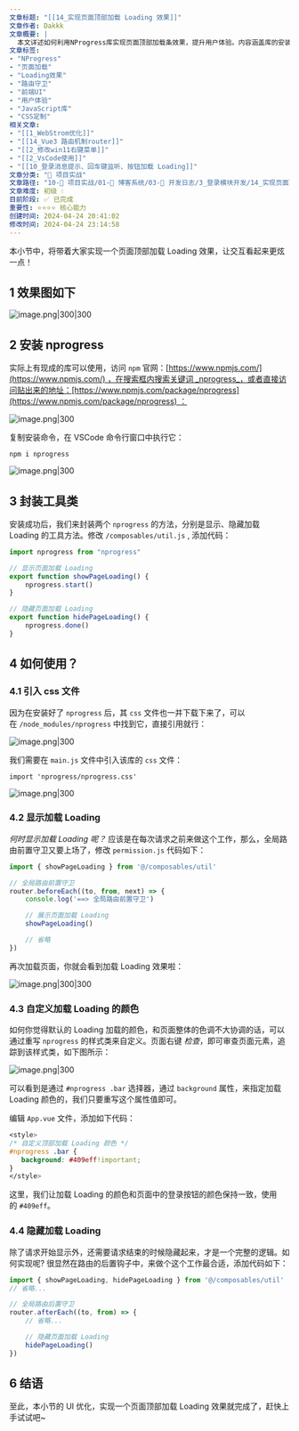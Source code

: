 ```yaml
---
文章标题: "[[14_实现页面顶部加载 Loading 效果]]" 
文章作者: Dakkk
文章概要: |
  本文详述如何利用NProgress库实现页面顶部加载条效果，提升用户体验。内容涵盖库的安装、工具方法封装、CSS引入、以及通过路由守卫在页面切换时显示和隐藏加载条，并指导如何自定义加载条颜色。
文章标签:
- "NProgress"
- "页面加载"
- "Loading效果"
- "路由守卫"
- "前端UI"
- "用户体验"
- "JavaScript库"
- "CSS定制"
相关文章:
- "[[1_WebStrom优化]]"
- "[[14_Vue3 路由机制router]]"
- "[[2_修改win11右键菜单]]"
- "[[2_VsCode使用]]"
- "[[10_登录消息提示、回车键监听、按钮加载 Loading]]"
文章分类: "🚀 项目实战"
文章路径: "10-🚀 项目实战/01-📝 博客系统/03-📝 开发日志/3_登录模块开发/14_实现页面顶部加载 Loading 效果.md"
文章难度: 初级 💧
目前阶段: ✅ 已完成
重要性: ⭐⭐⭐⭐ 核心能力
创建时间: 2024-04-24 20:41:02
修改时间: 2024-04-24 23:14:58
---
```


本小节中，将带着大家实现一个页面顶部加载 Loading 效果，让交互看起来更炫一点！

## 1 效果图如下

![image.png|300|300](https://my-obsidian-image.oss-cn-guangzhou.aliyuncs.com/2024/04/71c94c8bfba4a7435cf9ff29d8b31465.png)
## 2 安装 nprogress

实际上有现成的库可以使用，访问 `npm` 官网：[https://www.npmjs.com/](https://www.npmjs.com/) ，在搜索框内搜索关键词 _nprogress_，或者直接访问贴出来的地址：[https://www.npmjs.com/package/nprogress](https://www.npmjs.com/package/nprogress) ：

![image.png|300](https://my-obsidian-image.oss-cn-guangzhou.aliyuncs.com/2024/04/3856965a5229ec6759f4551e03665663.png)


复制安装命令，在 VSCode 命令行窗口中执行它：

```shell
npm i nprogress
```

![image.png|300](https://my-obsidian-image.oss-cn-guangzhou.aliyuncs.com/2024/04/2ccd122c092794d3e3c2dcea2d973c43.png)


## 3 封装工具类

安装成功后，我们来封装两个 `nprogress` 的方法，分别是显示、隐藏加载 Loading 的工具方法。修改 `/composables/util.js` , 添加代码：

```js
import nprogress from "nprogress"

// 显示页面加载 Loading
export function showPageLoading() {
    nprogress.start()
}

// 隐藏页面加载 Loading
export function hidePageLoading() {
    nprogress.done()
}
```

## 4 如何使用？

### 4.1 引入 css 文件

因为在安装好了 `nprogress` 后，其 `css` 文件也一并下载下来了，可以在 `/node_modules/nprogress` 中找到它，直接引用就行：

![image.png|300](https://my-obsidian-image.oss-cn-guangzhou.aliyuncs.com/2024/04/d586473a563a3dd93862e54833360f7f.png)


我们需要在 `main.js` 文件中引入该库的 `css` 文件：

```
import 'nprogress/nprogress.css'
```

![image.png|300](https://my-obsidian-image.oss-cn-guangzhou.aliyuncs.com/2024/04/80534a2017b55f278637e677bfa87f32.png)


### 4.2 显示加载 Loading

_何时显示加载 Loading 呢？_ 应该是在每次请求之前来做这个工作，那么，全局路由前置守卫又要上场了，修改 `permission.js` 代码如下：

```js
import { showPageLoading } from '@/composables/util'

// 全局路由前置守卫
router.beforeEach((to, from, next) => {
    console.log('==> 全局路由前置守卫')

    // 展示页面加载 Loading
    showPageLoading()

    // 省略
})
```

再次加载页面，你就会看到加载 Loading 效果啦：

![image.png|300|300](https://my-obsidian-image.oss-cn-guangzhou.aliyuncs.com/2024/04/71c94c8bfba4a7435cf9ff29d8b31465.png)


### 4.3 自定义加载 Loading 的颜色

如何你觉得默认的 Loading 加载的颜色，和页面整体的色调不大协调的话，可以通过重写 `nprogress` 的样式类来自定义。页面右键 _检查_，即可审查页面元素，追踪到该样式类，如下图所示：

![image.png|300](https://my-obsidian-image.oss-cn-guangzhou.aliyuncs.com/2024/04/481d856a975ea0dc04a3ab81aca4851d.png)


可以看到是通过 `#nprogress .bar` 选择器，通过 `background` 属性，来指定加载 Loading 颜色的，我们只要重写这个属性值即可。

编辑 `App.vue` 文件，添加如下代码：

```css
<style>
/* 自定义顶部加载 Loading 颜色 */
#nprogress .bar {
   background: #409eff!important;
}
</style>
```

这里，我们让加载 Loading 的颜色和页面中的登录按钮的颜色保持一致，使用的 `#409eff`。

### 4.4 隐藏加载 Loading

除了请求开始显示外，还需要请求结束的时候隐藏起来，才是一个完整的逻辑。如何实现呢? 很显然在路由的后置钩子中，来做个这个工作最合适，添加代码如下：

```js
import { showPageLoading, hidePageLoading } from '@/composables/util'
// 省略...

// 全局路由后置守卫
router.afterEach((to, from) => {
    // 省略...

    // 隐藏页面加载 Loading
    hidePageLoading()
})
```


## 6 结语

至此，本小节的 UI 优化，实现一个页面顶部加载 Loading 效果就完成了，赶快上手试试吧~
